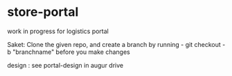 # store-portal
work in progress for logistics portal

Saket: Clone the given repo, and create a branch by running - git checkout -b "branchname" before you make changes

design : see portal-design in augur drive

 
